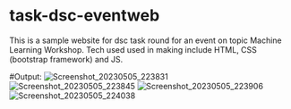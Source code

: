 # task-dsc-eventweb
This is a sample website for dsc task round for an event on topic Machine Learning Workshop.
Tech used used in making include HTML, CSS (bootstrap framework) and JS.

#Output:
![Screenshot_20230505_223831](https://user-images.githubusercontent.com/115631222/236522407-e06a247e-f1c6-4558-9269-8a603706d7ce.png)
![Screenshot_20230505_223845](https://user-images.githubusercontent.com/115631222/236522421-6cc18a31-50e9-4c37-b7df-ac3be77a7d21.png)
![Screenshot_20230505_223906](https://user-images.githubusercontent.com/115631222/236522430-dd029d31-2b9c-49a2-a246-a31c389ff8ae.png)
![Screenshot_20230505_224038](https://user-images.githubusercontent.com/115631222/236522644-068a0655-a46f-4337-8893-45b11fe165c1.png)
